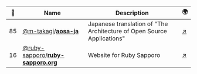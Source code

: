 |:star2: | Name | Description | 🌍|
|---|---|---|---|
|85|[@m-takagi](https://github.com/m-takagi)/[**aosa-ja**](https://github.com/m-takagi/aosa-ja)|Japanese translation of "The Architecture of Open Source Applications"|[:arrow_upper_right:](http://www.aosabook.org/)|
|16|[@ruby-sapporo](https://github.com/ruby-sapporo)/[**ruby-sapporo.org**](https://github.com/ruby-sapporo/ruby-sapporo.org)|Website for Ruby Sapporo|[:arrow_upper_right:](http://ruby-sapporo.org/)|

